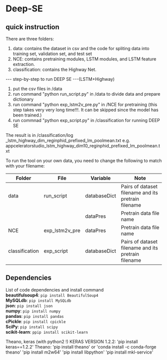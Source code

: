 # Deep-SE

## quick instruction

There are three folders:
1. data: contains the dataset in csv and the code for spliting data into training set, validation set, and test set
2. NCE: contains pretraining modules, LSTM modules, and LSTM feature extraction.
3. classification: contains the Highway Net.

--- step-by-step to run DEEP SE ---(LSTM+Highway)
1. put the csv files in /data
2. run command "python run_script.py" in /data to divide data and prepare dictionary
3. run command "python exp_lstm2v_pre.py" in /NCE for pretraining (this step takes very very long time!!!. It can be skipped since the model has been trained.)
4. run commnad "python exp_script.py" in /classification for running DEEP SE

The result is in /classification/log
<project name>_lstm_highway_dim<number of dimentsions>_reginphid_prefixed_lm_poolmean.txt
e.g. appceleratorstudio_lstm_highway_dim10_reginphid_prefixed_lm_poolmean.txt

To run the tool on your own data, you need to change the following to match with your filename:

| Folder         | File           | Variable     | Note                                                |
|----------------|----------------|--------------|-----------------------------------------------------|
| data           | run_script     | databaseDict | Pairs of dataset filename and its pretrain filename |
|                |                | dataPres     | Pretrain data file name                             |
| NCE            | exp_lstm2v_pre | dataPres     | Pretrain data file name                             |
| classification | exp_script     | databaseDict | Pairs of dataset filename and its pretrain filename |

## Dependencies
List of code dependencies and install command <br>
**beautifulsoup4**: `pip install BeautifulSoup4` <br>
**MySQLdb**: `pip install MySQLdb` <br>
**json**: `pip install json` <br>
**numpy**: `pip install numpy` <br>
**pandas**: `pip install pandas` <br>
**cPickle**: `pip install cpickle` <br>
**SciPy**: `pip install scipy` <br>
**scikit-learn**: `ppip install scikit-learn` <br>

Theano, keras 	(with python2 !)
KERAS VERSION 1.2.2: 'pip install keras==1.2.2'
Theano: 'pip install theano' or 'conda install -c conda-forge theano'
		'pip install m2w64'
		'pip install libpython'
		'pip install mkl-service'





